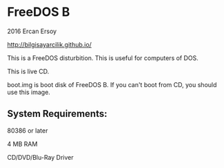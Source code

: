 # FreeDOS B

2016 Ercan Ersoy

http://bilgisayarcilik.github.io/

This is a FreeDOS disturbition. This is useful for computers of DOS.

This is live CD.

boot.img is boot disk of FreeDOS B. If you can't boot from CD, you should use this image.

## System Requirements:

80386 or later

4 MB RAM

CD/DVD/Blu-Ray Driver
